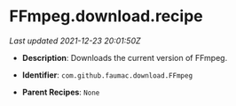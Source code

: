 # FFmpeg.download.recipe

_Last updated 2021-12-23 20:01:50Z_

- **Description**: Downloads the current version of FFmpeg.

- **Identifier**: `com.github.faumac.download.FFmpeg`

- **Parent Recipes**: `None`
